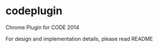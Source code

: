 codeplugin
==========

Chrome Plugin for CODE 2014

For design and implementation details, please read README
